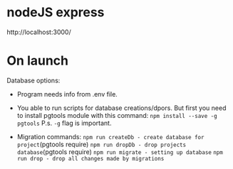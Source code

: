# nodeJS express
http://localhost:3000/

# On launch

Database options:

- Program needs info from .env file. 

- You able to run scripts for database creations/dpors. But first you need to install pgtools module with this command:
``npm install --save -g pgtools``
P.s. ``-g`` flag is important.

- Migration commands:
``npm run createDb - create database for project``(pgtools require)
``npm run dropDb - drop projects database``(pgtools require)
``npm run migrate - setting up database``
``npm run drop - drop all changes made by migrations``
